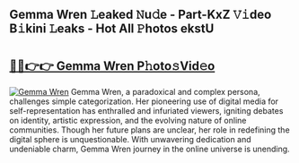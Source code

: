 ## Gemma Wren 𝙻eaked 𝙽u𝚍e - Part-KxZ 𝚅𝚒deo B𝚒kini 𝙻eaks - Hot All 𝙿hotos ekstU

# <h2><a href="http://ld2oxim.urlbe.top/?page=Gemma+Wren">🔗🔗👉👉 Gemma Wren P𝚑oto𝚜Vid𝚎o</a></h2>

[![Gemma Wren](https://i.imgur.com/eBuTRDB.gif)](http://ld2oxim.urlbe.top/?page=Gemma+Wren)
Gemma Wren, a paradoxical and complex persona, challenges simple categorization. Her pioneering use of digital media for self-representation has enthralled and infuriated viewers, igniting debates on identity, artistic expression, and the evolving nature of online communities. Though her future plans are unclear, her role in redefining the digital sphere is unquestionable. With unwavering dedication and undeniable charm, Gemma Wren journey in the online universe is unending.
